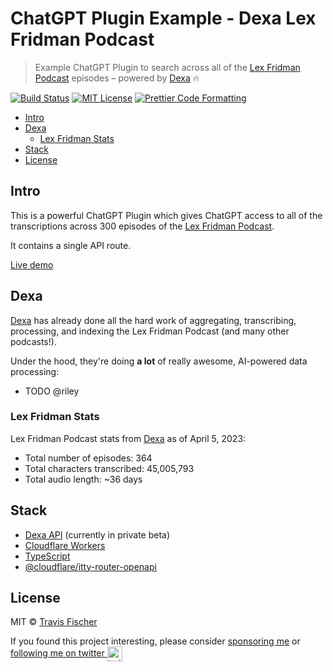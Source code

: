 # ChatGPT Plugin Example - Dexa Lex Fridman Podcast <!-- omit in toc -->

> Example ChatGPT Plugin to search across all of the [Lex Fridman Podcast](https://lexfridman.com/podcast/) episodes – powered by [Dexa](https://dexa.ai) 🔥

[![Build Status](https://github.com/transitive-bullshit/chatgpt-plugin-ts/actions/workflows/test.yml/badge.svg)](https://github.com/transitive-bullshit/chatgpt-plugin-ts/actions/workflows/test.yml) [![MIT License](https://img.shields.io/badge/license-MIT-blue)](https://github.com/transitive-bullshit/chatgpt-plugin-ts/blob/main/license) [![Prettier Code Formatting](https://img.shields.io/badge/code_style-prettier-brightgreen.svg)](https://prettier.io)

- [Intro](#intro)
- [Dexa](#dexa)
  - [Lex Fridman Stats](#lex-fridman-stats)
- [Stack](#stack)
- [License](#license)

## Intro

This is a powerful ChatGPT Plugin which gives ChatGPT access to all of the transcriptions across 300 episodes of the [Lex Fridman Podcast](https://lexfridman.com/podcast/).

It contains a single API route.

[Live demo](https://chatgpt-plugin-dexa-lex-fridman.transitive-bullshit.workers.dev/.well-known/ai-plugin.json)

## Dexa

[Dexa](https://dexa.ai) has already done all the hard work of aggregating, transcribing, processing, and indexing the Lex Fridman Podcast (and many other podcasts!).

Under the hood, they're doing **a lot** of really awesome, AI-powered data processing:

- TODO @riley

### Lex Fridman Stats

Lex Fridman Podcast stats from [Dexa](https://dexa.ai/) as of April 5, 2023:

- Total number of episodes: 364
- Total characters transcribed: 45,005,793
- Total audio length: ~36 days

## Stack

- [Dexa API](https://dexa.ai/) (currently in private beta)
- [Cloudflare Workers](https://workers.cloudflare.com/)
- [TypeScript](https://www.typescriptlang.org/)
- [@cloudflare/itty-router-openapi](https://github.com/cloudflare/itty-router-openapi)

## License

MIT © [Travis Fischer](https://transitivebullsh.it)

If you found this project interesting, please consider [sponsoring me](https://github.com/sponsors/transitive-bullshit) or <a href="https://twitter.com/transitive_bs">following me on twitter <img src="https://storage.googleapis.com/saasify-assets/twitter-logo.svg" alt="twitter" height="24px" align="center"></a>
